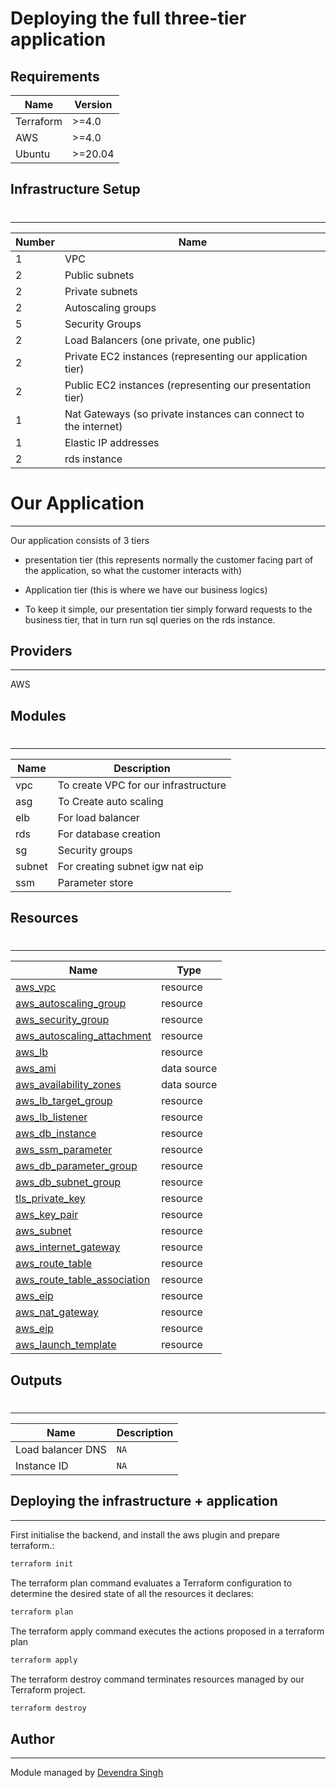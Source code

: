 # Deploying the full three-tier application 

## Requirements
| Name  | Version |
| ------ | ------ |
| Terraform | >=4.0 |
| AWS | >=4.0 |
| Ubuntu | >=20.04 |


##  Infrastructure Setup 
#
---
| Number | Name |
| ------ | ------|
| 1 | VPC |
| 2 | Public subnets |
| 2 | Private subnets |
| 2 | Autoscaling groups |
| 5 | Security Groups |
| 2 | Load Balancers (one private, one public) |
| 2 | Private EC2 instances (representing our application tier) |
|2 | Public EC2 instances (representing our presentation tier) |
| 1 | Nat Gateways (so private instances can connect to the internet) |
| 1 | Elastic IP addresses |
|2 | rds instance |

#  Our Application 
---
Our application consists of 3 tiers 
 -  presentation tier (this represents normally the customer facing part of the application, so what the customer interacts with)
 -  Application tier (this is where we have our business logics)

 -  To keep it simple, our presentation tier simply forward requests to the business tier, that in turn run sql queries on the rds instance.
## Providers
---
AWS


## Modules
#
---
| Name | Description |
| ------ | ------ |
| vpc | To create VPC for our infrastructure |
| asg | To Create auto scaling |
| elb | For load balancer|
| rds | For database creation |
| sg | Security groups |
| subnet | For creating subnet igw nat eip|
| ssm | Parameter store|


##   Resources 
#
---
| Name | Type |
|------|------|
| [aws_vpc](https://registry.terraform.io/providers/hashicorp/random/latest/docs/resources/string) | resource |
| [aws_autoscaling_group](https://registry.terraform.io/providers/hashicorp/random/latest/docs/resources/string) | resource |
| [aws_security_group](https://registry.terraform.io/providers/hashicorp/aws/latest/docs/resources/security_group) | resource |
| [aws_autoscaling_attachment](https://registry.terraform.io/providers/hashicorp/aws/latest/docs/resources/mq_broker) | resource |
| [aws_lb](https://registry.terraform.io/providers/hashicorp/aws/latest/docs/resources/instance) | resource |
| [aws_ami](https://registry.terraform.io/providers/hashicorp/aws/latest/docs/data-sources/ami) | data source |
| [aws_availability_zones](https://registry.terraform.io/providers/hashicorp/template/latest/docs/data-sources/file) | data source || [aws_iam_role](https://registry.terraform.io/providers/hashicorp/aws/latest/docs/resources/ssm_parameter) | resource |
| [aws_lb_target_group](https://registry.terraform.io/providers/hashicorp/aws/latest/docs/resources/iam_instance_profile) | resource |
| [aws_lb_listener](https://registry.terraform.io/providers/hashicorp/aws/latest/docs/resources/iam_role_policy) | resource |
| [aws_db_instance](https://registry.terraform.io/providers/hashicorp/aws/latest/docs/data-sources/iam_policy_document) | resource |
| [aws_ssm_parameter](https://registry.terraform.io/providers/hashicorp/aws/latest/docs/resources/ssm_parameter) | resource |
| [aws_db_parameter_group](https://registry.terraform.io/providers/hashicorp/aws/latest/docs/resources/iam_role_policy) | resource |
| [aws_db_subnet_group](https://registry.terraform.io/providers/hashicorp/aws/latest/docs/resources/iam_role_policy) | resource |
| [tls_private_key](https://registry.terraform.io/providers/hashicorp/aws/latest/docs/resources/iam_role_policy) | resource |
| [aws_key_pair](https://registry.terraform.io/providers/hashicorp/aws/latest/docs/resources/iam_role_policy) | resource |
| [aws_subnet](https://registry.terraform.io/providers/hashicorp/aws/latest/docs/resources/iam_role_policy) | resource |
| [aws_internet_gateway](https://registry.terraform.io/providers/hashicorp/aws/latest/docs/resources/iam_role_policy) | resource |
| [aws_route_table](https://registry.terraform.io/providers/hashicorp/aws/latest/docs/resources/iam_role_policy) | resource |
| [aws_route_table_association](https://registry.terraform.io/providers/hashicorp/aws/latest/docs/resources/iam_role_policy) | resource |
| [aws_eip](https://registry.terraform.io/providers/hashicorp/aws/latest/docs/resources/iam_role_policy) | resource |
| [aws_nat_gateway](https://registry.terraform.io/providers/hashicorp/aws/latest/docs/resources/iam_role_policy) | resource |
| [aws_eip](https://registry.terraform.io/providers/hashicorp/aws/latest/docs/resources/iam_role_policy) | resource |
| [aws_launch_template](https://registry.terraform.io/providers/hashicorp/aws/latest/docs/resources/iam_role_policy) | resource |

## Outputs
#
---

| Name | Description |
|------|-------------|
| Load  balancer DNS | `NA` |
| Instance ID | `NA` |






##  Deploying the infrastructure + application 
---
First initialise the backend, and install the aws plugin and prepare terraform.:

```sh
terraform init
```

The terraform plan command evaluates a Terraform configuration to determine the desired state of all the resources it declares:

```sh
terraform plan
```
The terraform apply command executes the actions proposed in a terraform plan
```sh
terraform apply
```

The terraform destroy command terminates resources managed by our Terraform project.
```sh
terraform destroy
```


## Author
----
Module managed by [Devendra Singh](https://github.com/tothenew)
